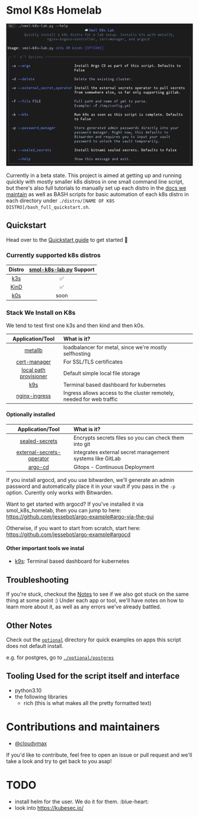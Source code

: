 # Smol K8s Homelab
<img src="./docs/screenshots/help_txt.png" width="850" alt="Output of smol-k8s-lab.py --help after cloning the directory and installing the prerequisites.">

Currently in a beta state. This project is aimed at getting up and running quickly with mostly smaller k8s distros in one small command line script, but there's also full tutorials to manually set up each distro in the [docs we maintain](https://jessebot.github.io/smol_k8s_homelab/distros) as well as BASH scripts for basic automation of each k8s distro in each directory under `./distro/[NAME OF K8S DISTRO]/bash_full_quickstart.sh`.


## Quickstart
Head over to the [Quickstart guide](https://jessebot.github.io/smol_k8s_homelab/quickstart) to get started :blue_heart:

### Currently supported k8s distros

|            Distro                | [smol-k8s-lab.py](./smol-k8s-lab.py) Support|
|:--------------------------------:|:-------------------------------------------:|
|[k3s](https://k3s.io/)            |                     ✅                      | 
|[KinD](https://kind.sigs.k8s.io/) |                     ✅                      | 
|[k0s](https://k0sproject.io/)     |                    soon                     |


### Stack We Install on K8s

We tend to test first one k3s and then kind and then k0s.

|            Application/Tool                   |                       What is it?                      |
|:---------------------------------------------:|:-------------------------------------------------------|
| [metallb](https://github.io/metallb/metallb)  | loadbalancer for metal, since we're mostly selfhosting |
| [cert-manager](https://cert-manager.io/docs/) | For SSL/TLS certificates                               |
| [local path provisioner]()                    | Default simple local file storage                      |
| [k9s](https://k9scli.io/topics/install/)      | Terminal based dashboard for kubernetes                |
| [nginx-ingress](https://github.io/kubernetes/ingress-nginx) | Ingress allows access to the cluster remotely, needed for web traffic |


#### Optionally installed

|                      Application/Tool                            |                         What is it?                       |
|:----------------------------------------------------------------:|:----------------------------------------------------------| 
| [sealed-secrets](https://github.com/bitnami-labs/sealed-secrets) | Encrypts secrets files so you can check them into git     |
| [external-secrets-operator](https://external-secrets.io/v0.5.9/) | integrates external secret management systems like GitLab |
| [argo-cd](https://github.io/argoproj/argo-helm)                  | Gitops - Continuous Deployment                            |

If you install argocd, and you use bitwarden, we'll generate an admin password and automatically place it in your vault if you pass in the `-p` option. Curently only works with Bitwarden.

Want to get started with argocd? If you've installed it via smol_k8s_homelab, then you can jump to here:
https://github.com/jessebot/argo-example#argo-via-the-gui

Otherwise, if you want to start from scratch, start here:
https://github.com/jessebot/argo-example#argocd


#### Other important tools we instal

- [k9s](https://k9scli.io/topics/install/): Terminal based dashboard for kubernetes


## Troubleshooting
If you're stuck, checkout the [Notes](https://jessebot.github.io/smol_k8s_homelab/notes) to see if we also got stuck on the same thing at some point :) Under each app or tool, we'll have notes on how to learn more about it, as well as any errors we've already battled.


## Other Notes
Check out the [`optional`](optional) directory for quick examples on apps this script does not default install.

e.g. for postgres, go to [`./optional/postgres`](./optional/postgres)


## Tooling Used for the script itself and interface
- python3.10
- the following libraries
  - rich (this is what makes all the pretty formatted text)


# Contributions and maintainers
- [@cloudymax](https://github.com/cloudymax)

If you'd like to contribute, feel free to open an issue or pull request and we'll take a look and try to get back to you asap!

# TODO
- install helm for the user. We do it for them. :blue-heart:
- look into https://kubesec.io/
